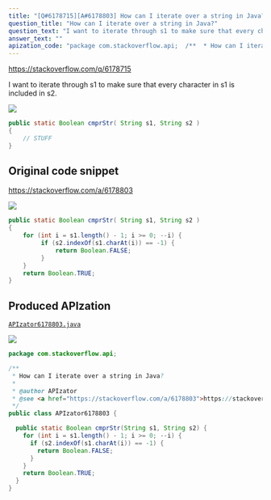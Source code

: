```yaml
---
title: "[Q#6178715][A#6178803] How can I iterate over a string in Java?"
question_title: "How can I iterate over a string in Java?"
question_text: "I want to iterate through s1 to make sure that every character in s1 is included in s2."
answer_text: ""
apization_code: "package com.stackoverflow.api;  /**  * How can I iterate over a string in Java?  *  * @author APIzator  * @see <a href=\"https://stackoverflow.com/a/6178803\">https://stackoverflow.com/a/6178803</a>  */ public class APIzator6178803 {    public static Boolean cmprStr(String s1, String s2) {     for (int i = s1.length() - 1; i >= 0; --i) {       if (s2.indexOf(s1.charAt(i)) == -1) {         return Boolean.FALSE;       }     }     return Boolean.TRUE;   } }"
---
```


https://stackoverflow.com/q/6178715

I want to iterate through s1 to make sure that every character in s1 is included in s2.


<div class="code-logo"><img src="/stackoverflow.png" /></div>

```java
public static Boolean cmprStr( String s1, String s2 )
{
    // STUFF
}
```


## Original code snippet

https://stackoverflow.com/a/6178803



<div class="code-logo"><img src="/stackoverflow.png" /></div>

```java
public static Boolean cmprStr( String s1, String s2 )
{
    for (int i = s1.length() - 1; i >= 0; --i) {
         if (s2.indexOf(s1.charAt(i)) == -1) {
             return Boolean.FALSE;
         }
    }
    return Boolean.TRUE;
}
```

## Produced APIzation

[`APIzator6178803.java`](https://github.com/pasqualesalza/apization-temp/raw/main/data/search/APIzator6178803.java)

<div class="code-logo"><img src="/apizator.png" /></div>

```java
package com.stackoverflow.api;

/**
 * How can I iterate over a string in Java?
 *
 * @author APIzator
 * @see <a href="https://stackoverflow.com/a/6178803">https://stackoverflow.com/a/6178803</a>
 */
public class APIzator6178803 {

  public static Boolean cmprStr(String s1, String s2) {
    for (int i = s1.length() - 1; i >= 0; --i) {
      if (s2.indexOf(s1.charAt(i)) == -1) {
        return Boolean.FALSE;
      }
    }
    return Boolean.TRUE;
  }
}

```
